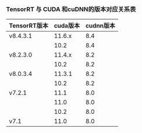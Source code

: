 ### TensorRT 与 CUDA 和cuDNN的版本对应关系表

| TensorRT版本 | cuda版本 | cudnn版本 |
| ------------ | -------- | --------- |
| v8.4.3.1     | 11.6.x   | 8.4       |
|              | 10.2     | 8.4       |
| v8.2.3.0     | 11.4.x   | 8.2       |
|              | 10.2     | 8.2       |
| v8.0.3.4     | 11.3.1   | 8.2       |
|              | 10.2     | 8.2       |
| v7.2.1       | 11.1     | 8.0       |
|              | 11.0     | 8.0       |
|              | 10.2     | 8.0       |
| v7.1         | 11.0     | 8.0       |
